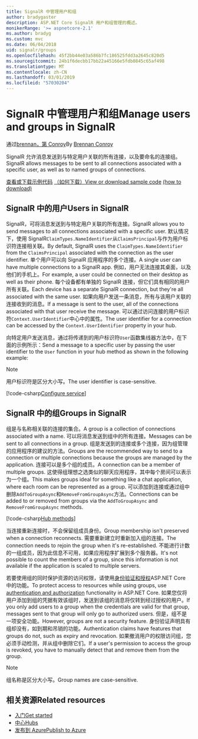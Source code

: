 ```yaml
---
title: SignalR 中管理用户和组
author: bradygaster
description: ASP.NET Core SignalR 用户和组管理的概述。
monikerRange: '>= aspnetcore-2.1'
ms.author: bradyg
ms.custom: mvc
ms.date: 06/04/2018
uid: signalr/groups
ms.openlocfilehash: 45f2bb44e03a586b7fc186525fdd3a2645c820d5
ms.sourcegitcommit: 24b1f6decbb17bb22a45166e5fdb0845c65af498
ms.translationtype: MT
ms.contentlocale: zh-CN
ms.lasthandoff: 03/01/2019
ms.locfileid: "57030204"
---
```

# <a name="manage-users-and-groups-in-signalr"></a><span data-ttu-id="91d6e-103">SignalR 中管理用户和组</span><span class="sxs-lookup"><span data-stu-id="91d6e-103">Manage users and groups in SignalR</span></span>

<span data-ttu-id="91d6e-104">通过[brennan，第 Conroy](https://github.com/BrennanConroy)</span><span class="sxs-lookup"><span data-stu-id="91d6e-104">By [Brennan Conroy](https://github.com/BrennanConroy)</span></span>

<span data-ttu-id="91d6e-105">SignalR 允许消息发送到与特定用户关联的所有连接，以及要命名的连接组。</span><span class="sxs-lookup"><span data-stu-id="91d6e-105">SignalR allows messages to be sent to all connections associated with a specific user, as well as to named groups of connections.</span></span>

<span data-ttu-id="91d6e-106">[查看或下载示例代码](https://github.com/aspnet/Docs/tree/master/aspnetcore/signalr/groups/sample/) [（如何下载）](xref:index#how-to-download-a-sample)</span><span class="sxs-lookup"><span data-stu-id="91d6e-106">[View or download sample code](https://github.com/aspnet/Docs/tree/master/aspnetcore/signalr/groups/sample/) [(how to download)](xref:index#how-to-download-a-sample)</span></span>

## <a name="users-in-signalr"></a><span data-ttu-id="91d6e-107">SignalR 中的用户</span><span class="sxs-lookup"><span data-stu-id="91d6e-107">Users in SignalR</span></span>

<span data-ttu-id="91d6e-108">SignalR，可将消息发送到与特定用户关联的所有连接。</span><span class="sxs-lookup"><span data-stu-id="91d6e-108">SignalR allows you to send messages to all connections associated with a specific user.</span></span> <span data-ttu-id="91d6e-109">默认情况下，使用 SignalR`ClaimTypes.NameIdentifier`从`ClaimsPrincipal`与作为用户标识符连接相关联。</span><span class="sxs-lookup"><span data-stu-id="91d6e-109">By default, SignalR uses the `ClaimTypes.NameIdentifier` from the `ClaimsPrincipal` associated with the connection as the user identifier.</span></span> <span data-ttu-id="91d6e-110">单个用户可以向 SignalR 应用程序的多个连接。</span><span class="sxs-lookup"><span data-stu-id="91d6e-110">A single user can have multiple connections to a SignalR app.</span></span> <span data-ttu-id="91d6e-111">例如，用户无法连接其桌面，以及他们的手机上。</span><span class="sxs-lookup"><span data-stu-id="91d6e-111">For example, a user could be connected on their desktop as well as their phone.</span></span> <span data-ttu-id="91d6e-112">每个设备都有单独的 SignalR 连接，但它们具有相同的用户所有关联。</span><span class="sxs-lookup"><span data-stu-id="91d6e-112">Each device has a separate SignalR connection, but they're all associated with the same user.</span></span> <span data-ttu-id="91d6e-113">如果向用户发送一条消息，所有与该用户关联的连接收到的消息。</span><span class="sxs-lookup"><span data-stu-id="91d6e-113">If a message is sent to the user, all of the connections associated with that user receive the message.</span></span> <span data-ttu-id="91d6e-114">可以通过访问连接的用户标识符`Context.UserIdentifier`中心中的属性。</span><span class="sxs-lookup"><span data-stu-id="91d6e-114">The user identifier for a connection can be accessed by the `Context.UserIdentifier` property in your hub.</span></span>

<span data-ttu-id="91d6e-115">向特定用户发送消息，通过将传递到的用户标识符`User`函数集线器方法中，在下面的示例所示：</span><span class="sxs-lookup"><span data-stu-id="91d6e-115">Send a message to a specific user by passing the user identifier to the `User` function in your hub method as shown in the following example:</span></span>

> [!NOTE]
> <span data-ttu-id="91d6e-116">用户标识符是区分大小写。</span><span class="sxs-lookup"><span data-stu-id="91d6e-116">The user identifier is case-sensitive.</span></span>

[!code-csharp[Configure service](groups/sample/hubs/chathub.cs?range=29-32)]

## <a name="groups-in-signalr"></a><span data-ttu-id="91d6e-117">SignalR 中的组</span><span class="sxs-lookup"><span data-stu-id="91d6e-117">Groups in SignalR</span></span>

<span data-ttu-id="91d6e-118">组是与名称相关联的连接的集合。</span><span class="sxs-lookup"><span data-stu-id="91d6e-118">A group is a collection of connections associated with a name.</span></span> <span data-ttu-id="91d6e-119">可以将消息发送到组中的所有连接。</span><span class="sxs-lookup"><span data-stu-id="91d6e-119">Messages can be sent to all connections in a group.</span></span> <span data-ttu-id="91d6e-120">组是发送到的连接或多个连接，因为组管理的应用程序的建议的方法。</span><span class="sxs-lookup"><span data-stu-id="91d6e-120">Groups are the recommended way to send to a connection or multiple connections because the groups are managed by the application.</span></span> <span data-ttu-id="91d6e-121">连接可以是多个组的成员。</span><span class="sxs-lookup"><span data-stu-id="91d6e-121">A connection can be a member of multiple groups.</span></span> <span data-ttu-id="91d6e-122">这使得组理想之选类似的聊天应用程序，其中每个房间可以表示为一个组。</span><span class="sxs-lookup"><span data-stu-id="91d6e-122">This makes groups ideal for something like a chat application, where each room can be represented as a group.</span></span> <span data-ttu-id="91d6e-123">可以添加到连接或通过组中删除`AddToGroupAsync`和`RemoveFromGroupAsync`方法。</span><span class="sxs-lookup"><span data-stu-id="91d6e-123">Connections can be added to or removed from groups via the `AddToGroupAsync` and `RemoveFromGroupAsync` methods.</span></span>

[!code-csharp[Hub methods](groups/sample/hubs/chathub.cs?range=15-27)]

<span data-ttu-id="91d6e-124">当连接重新连接时，不会保留组成员身份。</span><span class="sxs-lookup"><span data-stu-id="91d6e-124">Group membership isn't preserved when a connection reconnects.</span></span> <span data-ttu-id="91d6e-125">需要重新建立时重新加入组的连接。</span><span class="sxs-lookup"><span data-stu-id="91d6e-125">The connection needs to rejoin the group when it's re-established.</span></span> <span data-ttu-id="91d6e-126">不能进行计数的一组成员，因为此信息不可用，如果应用程序扩展到多个服务器。</span><span class="sxs-lookup"><span data-stu-id="91d6e-126">It's not possible to count the members of a group, since this information is not available if the application is scaled to multiple servers.</span></span>

<span data-ttu-id="91d6e-127">若要使用组的同时保护资源的访问权限，请使用[身份验证和授权](xref:signalr/authn-and-authz)ASP.NET Core 中的功能。</span><span class="sxs-lookup"><span data-stu-id="91d6e-127">To protect access to resources while using groups, use [authentication and authorization](xref:signalr/authn-and-authz) functionality in ASP.NET Core.</span></span> <span data-ttu-id="91d6e-128">如果您仅将用户添加到组的凭据有效该组时，发送到该组的消息将仅转到经过授权的用户。</span><span class="sxs-lookup"><span data-stu-id="91d6e-128">If you only add users to a group when the credentials are valid for that group, messages sent to that group will only go to authorized users.</span></span> <span data-ttu-id="91d6e-129">但是，组不是一项安全功能。</span><span class="sxs-lookup"><span data-stu-id="91d6e-129">However, groups are not a security feature.</span></span> <span data-ttu-id="91d6e-130">身份验证声明具有组却没有，如到期和吊销的功能。</span><span class="sxs-lookup"><span data-stu-id="91d6e-130">Authentication claims have features that groups do not, such as expiry and revocation.</span></span> <span data-ttu-id="91d6e-131">如果撤消用户的权限访问组，您必须手动检测，并从组中删除它们。</span><span class="sxs-lookup"><span data-stu-id="91d6e-131">If a user's permission to access the group is revoked, you have to manually detect that and remove them from the group.</span></span>

> [!NOTE]
> <span data-ttu-id="91d6e-132">组名称是区分大小写。</span><span class="sxs-lookup"><span data-stu-id="91d6e-132">Group names are case-sensitive.</span></span>

## <a name="related-resources"></a><span data-ttu-id="91d6e-133">相关资源</span><span class="sxs-lookup"><span data-stu-id="91d6e-133">Related resources</span></span>

* [<span data-ttu-id="91d6e-134">入门</span><span class="sxs-lookup"><span data-stu-id="91d6e-134">Get started</span></span>](xref:tutorials/signalr)
* [<span data-ttu-id="91d6e-135">中心</span><span class="sxs-lookup"><span data-stu-id="91d6e-135">Hubs</span></span>](xref:signalr/hubs)
* [<span data-ttu-id="91d6e-136">发布到 Azure</span><span class="sxs-lookup"><span data-stu-id="91d6e-136">Publish to Azure</span></span>](xref:signalr/publish-to-azure-web-app)
